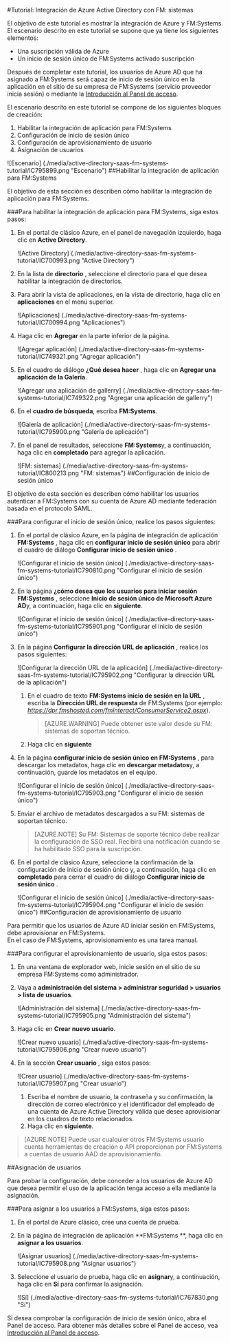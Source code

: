 <properties 
    pageTitle="Tutorial: Integración de Azure Active Directory con FM: sistemas | Microsoft Azure" 
    description="Aprenda a usar FM: sistemas con Azure Active Directory para habilitar el inicio de sesión único, aprovisionamiento automatizado y mucho más!" 
    services="active-directory" 
    authors="jeevansd"  
    documentationCenter="na" 
    manager="femila"/>
<tags 
    ms.service="active-directory" 
    ms.devlang="na" 
    ms.topic="article" 
    ms.tgt_pltfrm="na" 
    ms.workload="identity" 
    ms.date="09/29/2016" 
    ms.author="jeedes" />

#<a name="tutorial-azure-active-directory-integration-with-fm-systems"></a>Tutorial: Integración de Azure Active Directory con FM: sistemas
  
El objetivo de este tutorial es mostrar la integración de Azure y FM:Systems.  
El escenario descrito en este tutorial se supone que ya tiene los siguientes elementos:

-   Una suscripción válida de Azure
-   Un inicio de sesión único de FM:Systems activado suscripción
  
Después de completar este tutorial, los usuarios de Azure AD que ha asignado a FM:Systems será capaz de inicio de sesión único en la aplicación en el sitio de su empresa de FM:Systems (servicio proveedor inicia sesión) o mediante la [Introducción al Panel de acceso](active-directory-saas-access-panel-introduction.md).
  
El escenario descrito en este tutorial se compone de los siguientes bloques de creación:

1.  Habilitar la integración de aplicación para FM:Systems
2.  Configuración de inicio de sesión único
3.  Configuración de aprovisionamiento de usuario
4.  Asignación de usuarios

![Escenario] (./media/active-directory-saas-fm-systems-tutorial/IC795899.png "Escenario")
##<a name="enabling-the-application-integration-for-fmsystems"></a>Habilitar la integración de aplicación para FM:Systems
  
El objetivo de esta sección es describen cómo habilitar la integración de aplicación para FM:Systems.

###<a name="to-enable-the-application-integration-for-fmsystems-perform-the-following-steps"></a>Para habilitar la integración de aplicación para FM:Systems, siga estos pasos:

1.  En el portal de clásico Azure, en el panel de navegación izquierdo, haga clic en **Active Directory**.

    ![Active Directory] (./media/active-directory-saas-fm-systems-tutorial/IC700993.png "Active Directory")

2.  En la lista de **directorio** , seleccione el directorio para el que desea habilitar la integración de directorios.

3.  Para abrir la vista de aplicaciones, en la vista de directorio, haga clic en **aplicaciones** en el menú superior.

    ![Aplicaciones] (./media/active-directory-saas-fm-systems-tutorial/IC700994.png "Aplicaciones")

4.  Haga clic en **Agregar** en la parte inferior de la página.

    ![Agregar aplicación] (./media/active-directory-saas-fm-systems-tutorial/IC749321.png "Agregar aplicación")

5.  En el cuadro de diálogo **¿Qué desea hacer** , haga clic en **Agregar una aplicación de la Galería**.

    ![Agregar una aplicación de gallerry] (./media/active-directory-saas-fm-systems-tutorial/IC749322.png "Agregar una aplicación de gallerry")

6.  En el **cuadro de búsqueda**, escriba **FM:Systems**.

    ![Galería de aplicación] (./media/active-directory-saas-fm-systems-tutorial/IC795900.png "Galería de aplicación")

7.  En el panel de resultados, seleccione **FM:Systems**y, a continuación, haga clic en **completado** para agregar la aplicación.

    ![FM: sistemas] (./media/active-directory-saas-fm-systems-tutorial/IC800213.png "FM: sistemas")
##<a name="configuring-single-sign-on"></a>Configuración de inicio de sesión único
  
El objetivo de esta sección es describen cómo habilitar los usuarios autenticar a FM:Systems con su cuenta de Azure AD mediante federación basada en el protocolo SAML.

###<a name="to-configure-single-sign-on-perform-the-following-steps"></a>Para configurar el inicio de sesión único, realice los pasos siguientes:

1.  En el portal de clásico Azure, en la página de integración de aplicación **FM:Systems** , haga clic en **configurar inicio de sesión único** para abrir el cuadro de diálogo **Configurar inicio de sesión único** .

    ![Configurar el inicio de sesión único] (./media/active-directory-saas-fm-systems-tutorial/IC790810.png "Configurar el inicio de sesión único")

2.  En la página **¿cómo desea que los usuarios para iniciar sesión FM:Systems** , seleccione **Inicio de sesión único de Microsoft Azure AD**y, a continuación, haga clic en **siguiente**.

    ![Configurar el inicio de sesión único] (./media/active-directory-saas-fm-systems-tutorial/IC795901.png "Configurar el inicio de sesión único")

3.  En la página **Configurar la dirección URL de aplicación** , realice los pasos siguientes:

    ![Configurar la dirección URL de la aplicación] (./media/active-directory-saas-fm-systems-tutorial/IC795902.png "Configurar la dirección URL de la aplicación")

    1.  En el cuadro de texto **FM:Systems inicio de sesión en la URL** , escriba la **Dirección URL de respuesta** de FM:Systems (por ejemplo: *https://dpr.fmshosted.com/fminteract/ConsumerService2.aspx*).  

        >[AZURE.WARNING] Puede obtener este valor desde su FM: sistemas de soportan técnico.

    2.  Haga clic en **siguiente**

4.  En la página **configurar inicio de sesión único en FM:Systems** , para descargar los metadatos, haga clic en **descargar metadatos**y, a continuación, guarde los metadatos en el equipo.

    ![Configurar el inicio de sesión único] (./media/active-directory-saas-fm-systems-tutorial/IC795903.png "Configurar el inicio de sesión único")

5.  Enviar el archivo de metadatos descargados a su FM: sistemas de soportan técnico.

    >[AZURE.NOTE] Su FM: Sistemas de soporte técnico debe realizar la configuración de SSO real.
Recibirá una notificación cuando se ha habilitado SSO para la suscripción.

6.  En el portal de clásico Azure, seleccione la confirmación de la configuración de inicio de sesión único y, a continuación, haga clic en **completado** para cerrar el cuadro de diálogo **Configurar inicio de sesión único** .

    ![Configurar el inicio de sesión único] (./media/active-directory-saas-fm-systems-tutorial/IC795904.png "Configurar el inicio de sesión único")
##<a name="configuring-user-provisioning"></a>Configuración de aprovisionamiento de usuario
  
Para permitir que los usuarios de Azure AD iniciar sesión en FM:Systems, debe aprovisionar en FM:Systems.  
En el caso de FM:Systems, aprovisionamiento es una tarea manual.

###<a name="to-configure-user-provisioning-perform-the-following-steps"></a>Para configurar el aprovisionamiento de usuario, siga estos pasos:

1.  En una ventana de explorador web, inicie sesión en el sitio de su empresa FM:Systems como administrador.

2.  Vaya a **administración del sistema \> administrar seguridad \> usuarios \> lista de usuarios**.

    ![Administración del sistema] (./media/active-directory-saas-fm-systems-tutorial/IC795905.png "Administración del sistema")

3.  Haga clic en **Crear nuevo usuario**.

    ![Crear nuevo usuario] (./media/active-directory-saas-fm-systems-tutorial/IC795906.png "Crear nuevo usuario")

4.  En la sección **Crear usuario** , siga estos pasos:

    ![Crear usuario] (./media/active-directory-saas-fm-systems-tutorial/IC795907.png "Crear usuario")

    1.  Escriba el nombre de usuario, la contraseña y su confirmación, la dirección de correo electrónico y el identificador del empleado de una cuenta de Azure Active Directory válida que desee aprovisionar en los cuadros de texto relacionados.
    2.  Haga clic en **siguiente**.

>[AZURE.NOTE] Puede usar cualquier otros FM:Systems usuario cuenta herramientas de creación o API proporcionan por FM:Systems a cuentas de usuario AAD de aprovisionamiento.

##<a name="assigning-users"></a>Asignación de usuarios
  
Para probar la configuración, debe conceder a los usuarios de Azure AD que desea permitir el uso de la aplicación tenga acceso a ella mediante la asignación.

###<a name="to-assign-users-to-fmsystems-perform-the-following-steps"></a>Para asignar a los usuarios a FM:Systems, siga estos pasos:

1.  En el portal de Azure clásico, cree una cuenta de prueba.

2.  En la página de integración de aplicación **FM:Systems **, haga clic en **asignar a los usuarios**.

    ![Asignar usuarios] (./media/active-directory-saas-fm-systems-tutorial/IC795908.png "Asignar usuarios")

3.  Seleccione el usuario de prueba, haga clic en **asignar**y, a continuación, haga clic en **Sí** para confirmar la asignación.

    ![Sí] (./media/active-directory-saas-fm-systems-tutorial/IC767830.png "Sí")
  
Si desea comprobar la configuración de inicio de sesión único, abra el Panel de acceso. Para obtener más detalles sobre el Panel de acceso, vea [Introducción al Panel de acceso](active-directory-saas-access-panel-introduction.md).